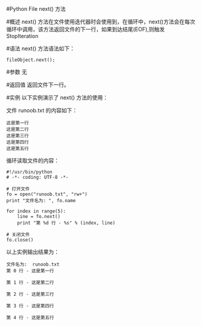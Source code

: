 #Python File next() 方法

#概述
next() 方法在文件使用迭代器时会使用到，在循环中，next()方法会在每次循环中调用，该方法返回文件的下一行，如果到达结尾(EOF),则触发 StopIteration

#语法
next() 方法语法如下：

```
fileObject.next(); 
```

#参数
无

#返回值
返回文件下一行。

#实例
以下实例演示了 next() 方法的使用：

文件 runoob.txt 的内容如下：

```
这是第一行
这是第二行
这是第三行
这是第四行
这是第五行
```

循环读取文件的内容：

```
#!/usr/bin/python
# -*- coding: UTF-8 -*-

# 打开文件
fo = open("runoob.txt", "rw+")
print "文件名为: ", fo.name

for index in range(5):
    line = fo.next()
    print "第 %d 行 - %s" % (index, line)

# 关闭文件
fo.close()
```

以上实例输出结果为：

```
文件名为:  runoob.txt
第 0 行 - 这是第一行

第 1 行 - 这是第二行

第 2 行 - 这是第三行

第 3 行 - 这是第四行

第 4 行 - 这是第五行
```